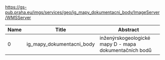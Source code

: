 https://gs-pub.praha.eu/imgs/services/geo/ig_mapy_dokumentacni_body/ImageServer/WMSServer

|Name|Title|Abstract|
|--|--|--|
|0|ig_mapy_dokumentacni_body|inženýrskogeologické mapy D - mapa dokumentačních bodů|
